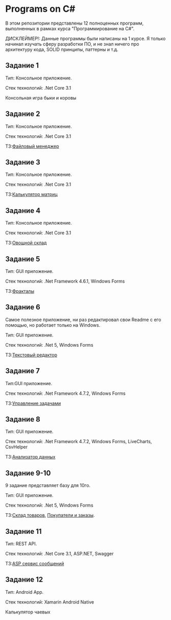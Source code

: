 # Programs on C#

В этом репозитории представлены 12 полноценных программ, выполненных в рамках курса "Программирование на C#".

ДИСКЛЕЙМЕР!: Данные программы были написаны на 1 курсе. Я только начинал изучать сферу разработки ПО, и не знал ничего про архитектуру кода, SOLID принципы, паттерны и т.д.

## Задание 1

Тип: Консольное приложение.

Стек технологий: .Net Core 3.1

Консольная игра быки и коровы

## Задание 2

Тип: Консольное приложение.

Стек технологий: .Net Core 3.1

ТЗ:[Файловый менеджер](./02_File_Manager/Задание%202.%20Файловый%20менеджер.pdf)

## Задание 3

Тип: Консольное приложение.

Стек технологий: .Net Core 3.1

ТЗ:[Калькулятор матриц](./03_Matrix_Calculator/Задание%203.%20Калькулятор%20матриц.pdf)

## Задание 4

Тип: Консольное приложение.

Стек технологий: .Net Core 3.1

ТЗ:[Овощной склад](./04_Vegetables_Storage/Задание%204.%20Овощной%20склад.pdf)

## Задание 5

Тип: GUI приложение.

Стек технологий: .Net Framework 4.6.1, Windows Forms

ТЗ:[Фракталы](./05_Fractal_Snow/Задание%205.%20Фракталы.pdf)

## Задание 6

Самое полезное приложение, ни раз редактировал свои Readme с его помощью, но работает только на Windows.

Тип: GUI приложение.

Стек технологий: .Net 5, Windows Forms

ТЗ:[Текстовый редактор](./06_NotePad+/Задание%206.%20Текстовый%20редактор.pdf)

## Задание 7

Тип:GUI приложение.

Стек технологий: .Net Framework 4.7.2, Windows Forms

ТЗ:[Управление задачами](./07_ProjectManagement/Задание%207.%20Управление%20задачами.pdf)

## Задание 8

Тип: GUI приложение.

Стек технологий: .Net Framework 4.7.2, Windows Forms, LiveCharts, CsvHelper

ТЗ:[Анализатор данных](./08_CSV_Visualizer/Задание%208%20-%20Анализатор%20данных.pdf)

## Задание 9-10

9 задание представляет базу для 10го.

Тип: GUI приложение.

Стек технологий: .Net 5, Windows Forms

ТЗ:[Склад товаров](./09-10_Storage/Задание%209.%20Склад%20товаров.pdf), [Покупатели и заказы](./09-10_Storage/Задание%2010.%20Покупатели%20и%20заказы.pdf).

## Задание 11

Тип: REST API.

Стек технологий: .Net Core 3.1, ASP.NET, Swagger

ТЗ:[ASP сервис сообщений](./11_Message_API/Задание%2011.%20ASP%20Сервис%20сообщений.pdf)

## Задание 12

Тип: Android App.

Стек технологий: Xamarin Android Native

Калькулятор чаевых
